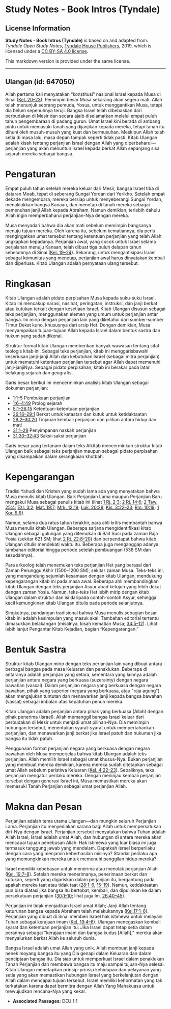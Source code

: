# Study Notes - Book Intros (Tyndale)

## License Information

**Study Notes - Book Intros (Tyndale)** is based on and adapted from: _Tyndale Open Study Notes_, [Tyndale House Publishers](https://tyndaleopenresources.com/), 2019, which is licensed under a [CC BY-SA 4.0 license](https://creativecommons.org/licenses/by-sa/4.0/legalcode.en).

This markdown version is provided under the same license.



--------------------------------

## Ulangan (id: 647050)

Allah pertama kali menyatakan “konstitusi” nasional Israel kepada Musa di Sinai ([Kel. 20–23](https://ref.ly/Exod20:1-Exod23:33)). Pemimpin besar Musa sekarang akan segera mati. Allah telah menunjuk seorang pemuda, Yosua, untuk menggantikan Musa, tetapi dia belum sepenuhnya teruji. Bangsa Israel telah dibebaskan dari perbudakan di Mesir dan secara ajaib diselamatkan melalui empat puluh tahun pengembaraan di padang gurun. Umat Israel kini berada di ambang pintu untuk memasuki tanah yang dijanjikan kepada mereka, tetapi tanah itu dihuni oleh musuh\-musuh yang kuat dan bermusuhan. Meskipun Allah telah setia di masa lalu, masa depan tampak seperti tidak pasti. Kitab Ulangan adalah kisah tentang perjanjian Israel dengan Allah yang diperbaharui—perjanjian yang akan menuntun Israel kepada berkat Allah sepanjang sisa sejarah mereka sebagai bangsa.

Pengaturan
==========

Empat puluh tahun setelah mereka keluar dari Mesir, bangsa Israel tiba di dataran Moab, tepat di seberang Sungai Yordan dari Yerikho. Setelah empat dekade mengembara, mereka bersiap untuk menyeberangi Sungai Yordan, menaklukkan bangsa Kanaan, dan menetap di tanah mereka sebagai pemenuhan janji Allah kepada Abraham. Namun demikian, terlebih dahulu Allah ingin memperbaharui perjanjian\-Nya dengan mereka.

Musa menyadari bahwa dia akan mati sebelum memimpin bangsanya menuju tujuan mereka. Oleh karena itu, sebelum kematiannya, dia perlu mengingatkan umat tersebut tentang ketentuan perjanjian yang telah Allah ungkapkan kepadanya. Perjanjian awal, yang cocok untuk Israel selama perjalanan menuju Kanaan, telah dibuat tiga puluh delapan tahun sebelumnya di Sinai ([Kel. 19–24](https://ref.ly/Exod19:1-Exod24:18)). Sekarang, untuk mengantisipasi Israel sebagai komunitas yang menetap, perjanjian awal harus dinyatakan kembali dan diperluas. Kitab Ulangan adalah pernyataan ulang tersebut.

Ringkasan
=========

Kitab Ulangan adalah pidato perpisahan Musa kepada suku\-suku Israel. Kitab ini mencakup narasi, nasihat, peringatan, instruksi, dan janji berkat atau kutukan terkait dengan kesetiaan Israel. Kitab Ulangan disusun sebagai teks perjanjian, menggunakan elemen yang umum untuk perjanjian antar bangsa. Ini mirip dengan perjanjian lain yang diketahui dari sumber\-sumber Timur Dekat kuno, khususnya dari arsip Het. Dengan demikian, Musa menyampaikan tujuan\-tujuan Allah kepada Israel dalam bentuk sastra dan hukum yang sudah dikenal.

Struktur formal kitab Ulangan memberikan banyak wawasan tentang sifat teologis kitab ini. Sebagai teks perjanjian, kitab ini menggarisbawahi keseriusan janji\-janji Allah dan kebutuhan Israel (sebagai mitra perjanjian) untuk mematuhi ketentuan perjanjian tersebut agar Allah dapat memenuhi janji\-janjiNya. Sebagai pidato perpisahan, kitab ini berakar pada latar belakang sejarah dan geografis.

Garis besar berikut ini mencerminkan analisis kitab Ulangan sebagai dokumen perjanjian:

* [1:1–5](https://ref.ly/Deut1:1-Deut1:5) Pembukaan perjanjian
* [1:6–4:49](https://ref.ly/Deut1:6-Deut4:49) Prolog sejarah
* [5:1–26:15](https://ref.ly/Deut5:1-Deut26:15) Ketentuan\-ketentuan perjanjian
* [26:16–29:1](https://ref.ly/Deut26:16-Deut29:1) Berkat untuk ketaatan dan kutuk untuk ketidaktaatan
* [29:2–30:20](https://ref.ly/Deut29:2-Deut30:20) Tinjauan kembali perjanjian dan pilihan antara hidup dan mati
* [31:1–29](https://ref.ly/Deut31:1-Deut31:29) Penyimpanan naskah perjanjian
* [31:30–32:43](https://ref.ly/Deut31:30-Deut32:43) Saksi\-saksi perjanjian

Garis besar yang tertanam dalam teks Alkitab mencerminkan struktur kitab Ulangan baik sebagai teks perjanjian maupun sebagai pidato perpisahan yang disampaikan dalam serangkaian khotbah.

Kepengarangan
=============

Tradisi Yahudi dan Kristen yang sudah lama ada yang menyatakan bahwa Musa menulis kitab Ulangan. Baik Perjanjian Lama maupun Perjanjian Baru mengakui Musa sebagai penulis kitab ini (lihat [1 Rj. 2:3](https://ref.ly/1Kgs2:3); [2 Rj. 14:6](https://ref.ly/2Kgs14:6); [2 Taw. 25:4](https://ref.ly/2Chr25:4); [Ezr. 3:2](https://ref.ly/Ezra3:2); [Mat. 19:7](https://ref.ly/Matt19:7); [Mrk. 12:19](https://ref.ly/Mark12:19); [Luk. 20:28](https://ref.ly/Luke20:28); [Kis. 3:22–23](https://ref.ly/Acts3:22-Acts3:23); [Rm. 10:19](https://ref.ly/Rom10:19); [1 Kor. 9:9](https://ref.ly/1Cor9:9)).

Namun, selama dua ratus tahun terakhir, para ahli kritis membantah bahwa Musa menulis kitab Ulangan. Beberapa sarjana mengidentifikasi kitab Ulangan sebagai gulungan yang ditemukan di Bait Suci pada zaman Raja Yosia (sekitar 621 SM; lihat [2 Rj. 22:8–20](https://ref.ly/2Kgs22:8-2Kgs22:20)) dan berpendapat bahwa kitab Ulangan ditulis mendekati waktu itu. Beberapa juga menganggap adanya tambahan editorial hingga periode setelah pembuangan (538 SM dan sesudahnya).

Para arkeolog telah menemukan teks perjanjian Het yang berasal dari Zaman Perunggu Akhir (1500–1200 SM), sekitar zaman Musa. Teks\-teks ini, yang mengandung sejumlah kesamaan dengan kitab Ulangan, mendukung kepengarangan kitab ini pada masa awal. Beberapa ahli membandingkan kitab Ulangan dengan teks perjanjian Asyur abad ketujuh yang lebih dekat dengan zaman Yosia. Namun, teks\-teks Het lebih mirip dengan kitab Ulangan dalam struktur dan isi daripada contoh\-contoh Asyur, sehingga kecil kemungkinan kitab Ulangan ditulis pada periode selanjutnya.

Singkatnya, pandangan tradisional bahwa Musa menulis sebagian besar kitab ini adalah kesimpulan yang masuk akal. Tambahan editorial tertentu dimasukkan belakangan (misalnya, kisah kematian Musa; [34:5–12](https://ref.ly/Deut34:5-Deut34:12)). Lihat lebih lanjut Pengantar Kitab Kejadian, bagian “Kepengarangan.”

Bentuk Sastra
=============

Struktur kitab Ulangan mirip dengan teks perjanjian lain yang dibuat antara berbagai bangsa pada masa Keluaran dan penaklukan. Beberapa di antaranya adalah perjanjian yang setara, sementara yang lainnya adalah perjanjian antara negara yang berkuasa (suzerainty) dengan negara bawahan (vassal). Dalam perjanjian negara yang berkuasa dengan negara bawahan, pihak yang superior (negara yang berkuasa, atau "raja agung") akan mengajukan tuntutan dan menawarkan janji kepada bangsa bawahan (vassal) sebagai imbalan atas kepatuhan penuh mereka.

Kitab Ulangan adalah perjanjian antara pihak yang berkuasa (Allah) dengan pihak penerima (Israel). Allah memanggil bangsa Israel keluar dari perbudakan di Mesir untuk menjadi umat pilihan\-Nya. Dia memimpin hubungan tersebut, menentukan syarat\-syarat untuk mempertahankan perjanjian, dan menawarkan janji berkat jika Israel patuh dan hukuman jika bangsa itu tidak patuh.

Penggunaan format perjanjian negara yang berkuasa dengan negara bawahan oleh Musa memperjelas bahwa kitab Ulangan adalah teks perjanjian. Allah memilih Israel sebagai umat khusus\-Nya. Bukan perjanjian yang membuat mereka demikian, karena mereka sudah ditetapkan sebagai umat Allah sebelum peristiwa Keluaran ([Kel. 4:22–23](https://ref.ly/Exod4:22-Exod4:23)). Sebaliknya, teks perjanjian mengatur perilaku mereka. Dengan meninjau kembali perjanjian tersebut dengan generasi Israel ini, Musa memastikan mereka akan memasuki Tanah Perjanjian sebagai umat perjanjian Allah.

Makna dan Pesan
===============

Perjanjian adalah tema utama Ulangan—dan mungkin seluruh Perjanjian Lama. Perjanjian itu menyediakan sarana bagi Allah untuk mempersatukan diri\-Nya dengan Israel. Perjanjian tersebut menyatakan bahwa Tuhan adalah Allah Israel, Israel adalah umat Allah, dan hubungan di antara mereka akan mencapai tujuan penebusan Allah. Hak istimewa yang luar biasa ini juga termasuk tanggung jawab yang mendalam. Dapatkah Israel berperilaku dengan cara yang menjamin keberhasilan misinya? Standar perilaku apa yang memungkinkan mereka untuk memenuhi panggilan hidup mereka?

Israel memiliki kebebasan untuk menerima atau menolak perjanjian Allah ([Kel. 19:7–8](https://ref.ly/Exod19:7-Exod19:8)). Setelah mereka menerimanya, penerimaan berkat dan kutukan, seperti yang digariskan dalam perjanjian itu, bergantung pada apakah mereka taat atau tidak taat ([28:1–6](https://ref.ly/Deut28:1-Deut28:6), [15–19](https://ref.ly/Deut28:15-Deut28:19)). Namun, ketidaktaatan pun bisa diatasi jika bangsa itu bertobat, kembali, dan dipulihkan ke dalam persekutuan perjanjian ([30:1–10](https://ref.ly/Deut30:1-Deut30:10); lihat juga Im. [26:40–45](https://ref.ly/Lev26:40-Lev26:45)).

Perjanjian ini tidak menjadikan Israel umat Allah; Janji Allah tentang keturunan bangsa kepada Abraham telah melakukannya ([Kej.17:1–8](https://ref.ly/Gen17:1-Gen17:8)). Perjanjian yang dibuat di Sinai memberi Israel hak istimewa untuk melayani Tuhan sebagai kerajaan imam ([Kel. 19:4–6](https://ref.ly/Exod19:4-Exod19:6)). Ulangan menegaskan kembali syarat dan ketentuan perjanjian itu: Jika Israel dapat tetap setia dalam perannya sebagai "kerajaan imam dan bangsa kudus \[Allah]," mereka akan menyalurkan berkat Allah ke seluruh dunia.

Bangsa Israel adalah umat Allah yang unik. Allah membuat janji kepada nenek moyang bangsa itu yang Dia genapi dalam Keluaran dan dalam penciptaan bangsa itu. Dia siap untuk memperkuat Israel dalam penaklukan Tanah Perjanjian dan membawa bangsa itu maju sampai tujuan\-Nya selesai. Kitab Ulangan menetapkan prinsip\-prinsip kehidupan dan pelayanan yang setia yang akan memastikan hubungan Israel yang berkelanjutan dengan Allah dalam mencapai tujuan tersebut. Israel memiliki kehormatan yang tak terkatakan karena dapat bermitra dengan Allah Yang Mahakuasa untuk mewujudkan rencana\-Nya yang kekal.

* **Associated Passages:** DEU 1:1

